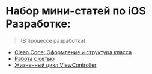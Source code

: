 # Набор мини-статей по iOS Разработке:
> (В процессе разработки)
- [Clean Code: Оформление и структура класса](Clean-code.md)
- [Работа с сетью](Networking.md)
- [Жизненный цикл ViewController](ViewControllerLifecycle.md)

